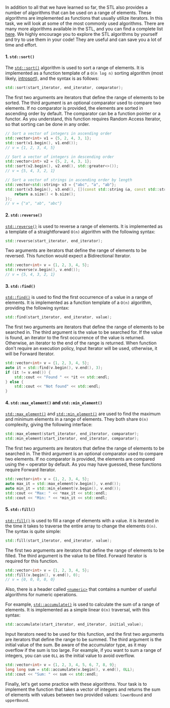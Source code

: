 In addition to all that we have learned so far, the STL also provides a number of algorithms that can be used on a range of elements. These algorithms are implemented as functions that usually utilize iterators. In this task, we will look at some of the most commonly used algorithms. There are many more algorithms available in the STL, and you can find a complete list [here](https://en.cppreference.com/w/cpp/algorithm).
We highly encourage you to explore the STL algorithms by yourself and try to use them in your code! They are useful and can save you a lot of time and effort.

#### 1. `std::sort()`
The [`std::sort()`](https://en.cppreference.com/w/cpp/algorithm/sort) algorithm is used to sort a range of elements. It is implemented as a function template of a `O(n log n)` sorting algorithm (most likely, [introsort](https://en.wikipedia.org/wiki/Introsort)), and the syntax is as follows:
```cpp
std::sort(start_iterator, end_iterator, comparator);
```
The first two arguments are iterators that define the range of elements to be sorted. The third argument is an optional comparator used to compare two elements. If no comparator is provided, the elements are sorted in ascending order by default. The comparator can be a function pointer or a functor. As you understand, this function requires Random Access Iterator, so that sorting can be done in any order.
```cpp
// Sort a vector of integers in ascending order
std::vector<int> v1 = {5, 2, 4, 3, 1};
std::sort(v1.begin(), v1.end());
// v = {1, 2, 3, 4, 5}

// Sort a vector of integers in descending order
std::vector<int> v2 = {5, 2, 4, 3, 1};
std::sort(v2.begin(), v2.end(), std::greater<>());
// v = {5, 4, 3, 2, 1}

// Sort a vector of strings in ascending order by length
std::vector<std::string> v3 = {"abc", "a", "ab"};
std::sort(v3.begin(), v3.end(), [](const std::string &a, const std::string &b) {
    return a.size() < b.size();
});
// v = {"a", "ab", "abc"}
```

#### 2. `std::reverse()`
[`std::reverse()`](https://en.cppreference.com/w/cpp/algorithm/reverse) is used to reverse a range of elements. It is implemented as a template of a straightforward `O(n)` algorithm with the following syntax:
```cpp
std::reverse(start_iterator, end_iterator);
```
Two arguments are iterators that define the range of elements to be reversed. This function would expect a Bidirectional Iterator.
```cpp
std::vector<int> v = {1, 2, 3, 4, 5};
std::reverse(v.begin(), v.end());
// v = {5, 4, 3, 2, 1}
```

#### 3. `std::find()`
[`std::find()`](https://en.cppreference.com/w/cpp/algorithm/find) is used to find the first occurrence of a value in a range of elements. It is implemented as a function template of a `O(n)` algorithm, providing the following syntax:
```cpp
std::find(start_iterator, end_iterator, value);
```
The first two arguments are iterators that define the range of elements to be searched in. The third argument is the value to be searched for. If the value is found, an iterator to the first occurrence of the value is returned. Otherwise, an iterator to the end of the range is returned. When function don't require an execution policy, Input Iterator will be used, otherwise, it will be Forward Iterator. 
```cpp
std::vector<int> v = {1, 2, 3, 4, 5};
auto it = std::find(v.begin(), v.end(), 3);
if (it != v.end()) {
    std::cout << "Found " << *it << std::endl;
} else {
    std::cout << "Not found" << std::endl;
}
```

#### 4. `std::max_element()` and `std::min_element()`
[`std::max_element()`](https://en.cppreference.com/w/cpp/algorithm/max_element) and [`std::min_element()`](https://en.cppreference.com/w/cpp/algorithm/min_element) are used to find the maximum and minimum elements in a range of elements. They both share `O(n)` complexity, giving the following interface:
```cpp
std::max_element(start_iterator, end_iterator, comparator);
std::min_element(start_iterator, end_iterator, comparator);
```
The first two arguments are iterators that define the range of elements to be searched in. The third argument is an optional comparator used to compare two elements. If no comparator is provided, the elements are compared using the `<` operator by default. As you may have guessed, these functions require Forward Iterator.
```cpp
std::vector<int> v = {1, 2, 3, 4, 5};
auto max_it = std::max_element(v.begin(), v.end());
auto min_it = std::min_element(v.begin(), v.end());
std::cout << "Max: " << *max_it << std::endl;
std::cout << "Min: " << *min_it << std::endl;
```

#### 5. `std::fill()`
[`std::fill()`](https://en.cppreference.com/w/cpp/algorithm/fill) is used to fill a range of elements with a value. it is iterated in the time it takes to traverse the entire array to change the elements `O(n)`. The syntax is quite simple:
```cpp
std::fill(start_iterator, end_iterator, value);
```
The first two arguments are iterators that define the range of elements to be filled. The third argument is the value to be filled. Forward Iterator is required for this function.
```cpp
std::vector<int> v = {1, 2, 3, 4, 5};
std::fill(v.begin(), v.end(), 0);
// v = {0, 0, 0, 0, 0}
```

Also, there is a header called [`<numeric>`](https://en.cppreference.com/w/cpp/header/numeric) that contains a number of useful algorithms for numeric operations.

For example, [`std::accumulate()`](https://en.cppreference.com/w/cpp/algorithm/accumulate) is used to calculate the sum of a range of elements. It is implemented as a simple linear `O(n)` traversal, with this syntax:
```cpp
std::accumulate(start_iterator, end_iterator, initial_value);
```
Input Iterators need to be used for this function, and the first two arguments are iterators that define the range to be summed. The third argument is the initial value of the sum. Be aware of the accumulator type, as it may overflow if the sum is too large. For example, if you want to sum a range of integers, you can use `0LL` as the initial value to avoid overflow.
```cpp
std::vector<int> v = {1, 2, 3, 4, 5, 6, 7, 8, 9};
long long sum = std::accumulate(v.begin(), v.end(), 0LL);
std::cout << "Sum: " << sum << std::endl;
```

Finally, let's get some practice with these algorithms. Your task is to implement the function that takes a vector of integers and returns the sum of elements with values between two provided values: `lowerBound` and `upperBound`.